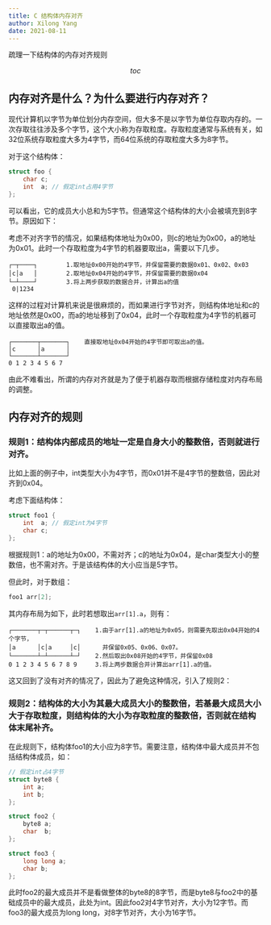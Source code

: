 ```yaml
---
title: C 结构体内存对齐
author: Xilong Yang
date: 2021-08-11 
---
```


<div class="abstract">


疏理一下结构体的内存对齐规则 

</div>

$$toc$$

## 内存对齐是什么？为什么要进行内存对齐？

现代计算机以字节为单位划分内存空间，但大多不是以字节为单位存取内存的。一次存取往往涉及多个字节，这个大小称为存取粒度。存取粒度通常与系统有关，如32位系统存取粒度大多为4字节，而64位系统的存取粒度大多为8字节。

对于这个结构体：

```c
struct foo {
    char c;
    int  a; // 假定int占用4字节
};
```

可以看出，它的成员大小总和为5字节。但通常这个结构体的大小会被填充到8字节。原因如下：

考虑不对齐字节的情况，如果结构体地址为0x00，则c的地址为0x00，a的地址为0x01。此时一个存取粒度为4字节的机器要取出a，需要以下几步。

```
┌─┬────┐        1.取地址0x00开始的4字节，并保留需要的数据0x01、0x02、0x03
│c│a   │        2.取地址0x04开始的4字节，并保留需要的数据0x04
└─┴────┘        3.将上两步获取的数据合并，计算出a的值
 0|1234
```

这样的过程对计算机来说是很麻烦的，而如果进行字节对齐，则结构体地址和c的地址依然是0x00，而a的地址移到了0x04，此时一个存取粒度为4字节的机器可以直接取出a的值。

```
┌───────┬───────┐    直接取地址0x04开始的4字节即可取出a的值。
│c      │a      │
└───────┴───────┘
0 1 2 3 4 5 6 7
```

由此不难看出，所谓的内存对齐就是为了便于机器存取而根据存储粒度对内存布局的调整。

## 内存对齐的规则

### 规则1：结构体内部成员的地址一定是自身大小的整数倍，否则就进行对齐。

比如上面的例子中，int类型大小为4字节，而0x01并不是4字节的整数倍，因此对齐到0x04。

考虑下面结构体：

```c
struct foo1 {
    int  a; // 假定int为4字节
    char c;
};
```

根据规则1：a的地址为0x00，不需对齐；c的地址为0x04，是char类型大小的整数倍，也不需对齐。于是该结构体的大小应当是5字节。

但此时，对于数组：

```c
foo1 arr[2];
```

其内存布局为如下，此时若想取出`arr[1].a`，则有：

```
┌───────┬─┬──────┬─┐    1.由于arr[1].a的地址为0x05，则需要先取出0x04开始的4个字节，
│a      │c│a     │c│      并保留0x05、0x06、0x07。
└───────┴─┴──────┴─┘    2.然后取出0x08开始的4字节，并保留0x08
0 1 2 3 4 5 6 7 8 9     3.将上两步数据合并计算出arr[1].a的值。
```

这又回到了没有对齐的情况了，因此为了避免这种情况，引入了规则2：

### 规则2：结构体的大小为其最大成员大小的整数倍，若基最大成员大小大于存取粒度，则结构体的大小为存取粒度的整数倍，否则就在结构体末尾补齐。

在此规则下，结构体foo1的大小应为8字节。需要注意，结构体中最大成员并不包括结构体成员，如：

```c
// 假定int占4字节
struct byte8 {
    int a;
    int b;
};

struct foo2 {
    byte8 a;
    char  b;
};

struct foo3 {
    long long a;
    char b;
};
```

此时foo2的最大成员并不是看做整体的byte8的8字节，而是byte8与foo2中的基础成员中的最大成员，此处为int。因此foo2对4字节对齐，大小为12字节。而foo3的最大成员为long long，对8字节对齐，大小为16字节。
